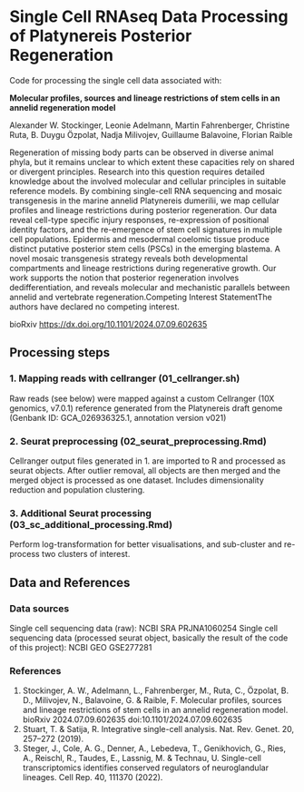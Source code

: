 # Single Cell RNAseq Data Processing of Platynereis Posterior Regeneration
Code for processing the single cell data associated with:

**Molecular profiles, sources and lineage restrictions of stem cells in an annelid regeneration model**

Alexander W. Stockinger, Leonie Adelmann, Martin Fahrenberger, Christine Ruta, B. Duygu Özpolat, Nadja Milivojev, Guillaume Balavoine, Florian Raible

Regeneration of missing body parts can be observed in diverse animal phyla, but it remains unclear to which extent these capacities rely on shared or divergent principles. Research into this question requires detailed knowledge about the involved molecular and cellular principles in suitable reference models. By combining single-cell RNA sequencing and mosaic transgenesis in the marine annelid Platynereis dumerilii, we map cellular profiles and lineage restrictions during posterior regeneration. Our data reveal cell-type specific injury responses, re-expression of positional identity factors, and the re-emergence of stem cell signatures in multiple cell populations. Epidermis and mesodermal coelomic tissue produce distinct putative posterior stem cells (PSCs) in the emerging blastema. A novel mosaic transgenesis strategy reveals both developmental compartments and lineage restrictions during regenerative growth. Our work supports the notion that posterior regeneration involves dedifferentiation, and reveals molecular and mechanistic parallels between annelid and vertebrate regeneration.Competing Interest StatementThe authors have declared no competing interest.

bioRxiv 
https://dx.doi.org/10.1101/2024.07.09.602635

## Processing steps
### 1. Mapping reads with cellranger (01_cellranger.sh)
Raw reads (see below) were mapped against a custom Cellranger (10X genomics, v7.0.1) reference generated from the Platynereis draft genome (Genbank ID: GCA_026936325.1, annotation version v021)

### 2. Seurat preprocessing (02_seurat_preprocessing.Rmd)
Cellranger output files generated in 1. are imported to R and processed as seurat objects. After outlier removal, all objects are then merged and the merged object is processed as one dataset.
Includes dimensionality reduction and population clustering.

### 3. Additional Seurat processing (03_sc_additional_processing.Rmd)
Perform log-transformation for better visualisations, and sub-cluster and re-process two clusters of interest.

## Data and References
### Data sources
Single cell sequencing data (raw): NCBI SRA PRJNA1060254
Single cell sequencing data (processed seurat object, basically the result of the code of this project): NCBI GEO GSE277281

### References
1. Stockinger, A. W., Adelmann, L., Fahrenberger, M., Ruta, C., Özpolat, B. D., Milivojev, N., Balavoine, G. & Raible, F. Molecular profiles, sources and lineage restrictions of stem cells in an annelid regeneration model. bioRxiv 2024.07.09.602635 doi:10.1101/2024.07.09.602635
2. Stuart, T. & Satija, R. Integrative single-cell analysis. Nat. Rev. Genet. 20, 257–272 (2019).
3. Steger, J., Cole, A. G., Denner, A., Lebedeva, T., Genikhovich, G., Ries, A., Reischl, R., Taudes, E., Lassnig, M. & Technau, U. Single-cell transcriptomics identifies conserved regulators of neuroglandular lineages. Cell Rep. 40, 111370 (2022).
  

  

